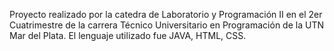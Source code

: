 Proyecto realizado por la catedra de Laboratorio y Programación II en el 2er Cuatrimestre de la carrera Técnico Universitario en Programación de la UTN Mar del Plata.
El lenguaje utilizado fue JAVA, HTML, CSS.
